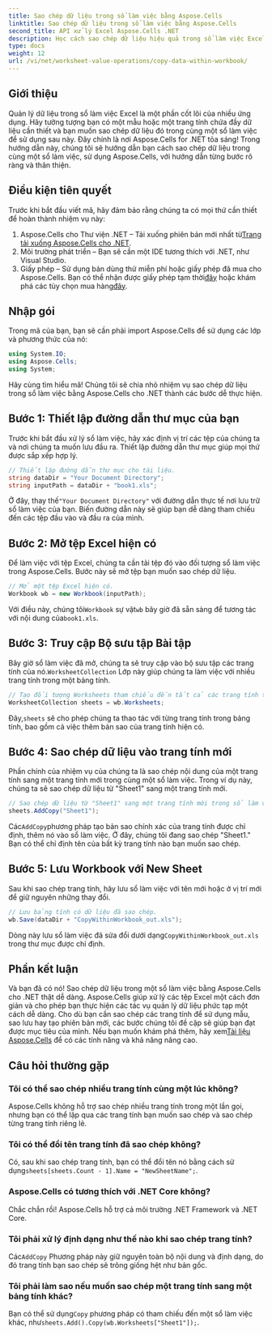 ```yaml
---
title: Sao chép dữ liệu trong sổ làm việc bằng Aspose.Cells
linktitle: Sao chép dữ liệu trong sổ làm việc bằng Aspose.Cells
second_title: API xử lý Excel Aspose.Cells .NET
description: Học cách sao chép dữ liệu hiệu quả trong sổ làm việc Excel bằng Aspose.Cells cho .NET với hướng dẫn từng bước, ví dụ mã và mẹo hữu ích.
type: docs
weight: 12
url: /vi/net/worksheet-value-operations/copy-data-within-workbook/
---
```

## Giới thiệu
Quản lý dữ liệu trong sổ làm việc Excel là một phần cốt lõi của nhiều ứng dụng. Hãy tưởng tượng bạn có một mẫu hoặc một trang tính chứa đầy dữ liệu cần thiết và bạn muốn sao chép dữ liệu đó trong cùng một sổ làm việc để sử dụng sau này. Đây chính là nơi Aspose.Cells for .NET tỏa sáng! Trong hướng dẫn này, chúng tôi sẽ hướng dẫn bạn cách sao chép dữ liệu trong cùng một sổ làm việc, sử dụng Aspose.Cells, với hướng dẫn từng bước rõ ràng và thân thiện.
## Điều kiện tiên quyết
Trước khi bắt đầu viết mã, hãy đảm bảo rằng chúng ta có mọi thứ cần thiết để hoàn thành nhiệm vụ này:
1.  Aspose.Cells cho Thư viện .NET – Tải xuống phiên bản mới nhất từ[Trang tải xuống Aspose.Cells cho .NET](https://releases.aspose.com/cells/net/).
2. Môi trường phát triển – Bạn sẽ cần một IDE tương thích với .NET, như Visual Studio.
3.  Giấy phép – Sử dụng bản dùng thử miễn phí hoặc giấy phép đã mua cho Aspose.Cells. Bạn có thể nhận được giấy phép tạm thời[đây](https://purchase.aspose.com/temporary-license/) hoặc khám phá các tùy chọn mua hàng[đây](https://purchase.aspose.com/buy).
## Nhập gói
Trong mã của bạn, bạn sẽ cần phải import Aspose.Cells để sử dụng các lớp và phương thức của nó:
```csharp
using System.IO;
using Aspose.Cells;
using System;
```
Hãy cùng tìm hiểu mã! Chúng tôi sẽ chia nhỏ nhiệm vụ sao chép dữ liệu trong sổ làm việc bằng Aspose.Cells cho .NET thành các bước dễ thực hiện.
## Bước 1: Thiết lập đường dẫn thư mục của bạn
Trước khi bắt đầu xử lý sổ làm việc, hãy xác định vị trí các tệp của chúng ta và nơi chúng ta muốn lưu đầu ra. Thiết lập đường dẫn thư mục giúp mọi thứ được sắp xếp hợp lý.
```csharp
// Thiết lập đường dẫn thư mục cho tài liệu.
string dataDir = "Your Document Directory";
string inputPath = dataDir + "book1.xls";
```
 Ở đây, thay thế`"Your Document Directory"` với đường dẫn thực tế nơi lưu trữ sổ làm việc của bạn. Biến đường dẫn này sẽ giúp bạn dễ dàng tham chiếu đến các tệp đầu vào và đầu ra của mình.
## Bước 2: Mở tệp Excel hiện có
Để làm việc với tệp Excel, chúng ta cần tải tệp đó vào đối tượng sổ làm việc trong Aspose.Cells. Bước này sẽ mở tệp bạn muốn sao chép dữ liệu.
```csharp
// Mở một tệp Excel hiện có.
Workbook wb = new Workbook(inputPath);
```
 Với điều này, chúng tôi`Workbook` sự vật`wb` bây giờ đã sẵn sàng để tương tác với nội dung của`book1.xls`.
## Bước 3: Truy cập Bộ sưu tập Bài tập
 Bây giờ sổ làm việc đã mở, chúng ta sẽ truy cập vào bộ sưu tập các trang tính của nó.`WorksheetCollection` Lớp này giúp chúng ta làm việc với nhiều trang tính trong một bảng tính.
```csharp
// Tạo đối tượng Worksheets tham chiếu đến tất cả các trang tính trong sổ làm việc.
WorksheetCollection sheets = wb.Worksheets;
```
 Đây,`sheets` sẽ cho phép chúng ta thao tác với từng trang tính trong bảng tính, bao gồm cả việc thêm bản sao của trang tính hiện có.
## Bước 4: Sao chép dữ liệu vào trang tính mới
Phần chính của nhiệm vụ của chúng ta là sao chép nội dung của một trang tính sang một trang tính mới trong cùng một sổ làm việc. Trong ví dụ này, chúng ta sẽ sao chép dữ liệu từ "Sheet1" sang một trang tính mới.
```csharp
// Sao chép dữ liệu từ "Sheet1" sang một trang tính mới trong sổ làm việc.
sheets.AddCopy("Sheet1");
```
 Các`AddCopy`phương pháp tạo bản sao chính xác của trang tính được chỉ định, thêm nó vào sổ làm việc. Ở đây, chúng tôi đang sao chép "Sheet1." Bạn có thể chỉ định tên của bất kỳ trang tính nào bạn muốn sao chép.
## Bước 5: Lưu Workbook với New Sheet
Sau khi sao chép trang tính, hãy lưu sổ làm việc với tên mới hoặc ở vị trí mới để giữ nguyên những thay đổi.
```csharp
// Lưu bảng tính có dữ liệu đã sao chép.
wb.Save(dataDir + "CopyWithinWorkbook_out.xls");
```
 Dòng này lưu sổ làm việc đã sửa đổi dưới dạng`CopyWithinWorkbook_out.xls` trong thư mục được chỉ định.
## Phần kết luận
Và bạn đã có nó! Sao chép dữ liệu trong một sổ làm việc bằng Aspose.Cells cho .NET thật dễ dàng. Aspose.Cells giúp xử lý các tệp Excel một cách đơn giản và cho phép bạn thực hiện các tác vụ quản lý dữ liệu phức tạp một cách dễ dàng. Cho dù bạn cần sao chép các trang tính để sử dụng mẫu, sao lưu hay tạo phiên bản mới, các bước chúng tôi đề cập sẽ giúp bạn đạt được mục tiêu của mình.
 Nếu bạn muốn khám phá thêm, hãy xem[Tài liệu Aspose.Cells](https://reference.aspose.com/cells/net/) để có các tính năng và khả năng nâng cao.
## Câu hỏi thường gặp
### Tôi có thể sao chép nhiều trang tính cùng một lúc không?
Aspose.Cells không hỗ trợ sao chép nhiều trang tính trong một lần gọi, nhưng bạn có thể lặp qua các trang tính bạn muốn sao chép và sao chép từng trang tính riêng lẻ.
### Tôi có thể đổi tên trang tính đã sao chép không?
 Có, sau khi sao chép trang tính, bạn có thể đổi tên nó bằng cách sử dụng`sheets[sheets.Count - 1].Name = "NewSheetName";`.
### Aspose.Cells có tương thích với .NET Core không?
Chắc chắn rồi! Aspose.Cells hỗ trợ cả môi trường .NET Framework và .NET Core.
### Tôi phải xử lý định dạng như thế nào khi sao chép trang tính?
 Các`AddCopy` Phương pháp này giữ nguyên toàn bộ nội dung và định dạng, do đó trang tính bạn sao chép sẽ trông giống hệt như bản gốc.
### Tôi phải làm sao nếu muốn sao chép một trang tính sang một bảng tính khác?
Bạn có thể sử dụng`Copy` phương pháp có tham chiếu đến một sổ làm việc khác, như`sheets.Add().Copy(wb.Worksheets["Sheet1"]);`.